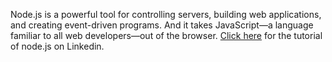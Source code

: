 Node.js is a powerful tool for controlling servers, building web applications, and creating event-driven programs. And it takes JavaScript—a language familiar to all web developers—out of the browser. 
[Click here](https://www.linkedin.com/learning/node-js-essential-training-2) for the tutorial of node.js on Linkedin.